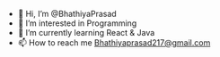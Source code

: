 - 👋 Hi, I’m @BhathiyaPrasad
- 👀 I’m interested in Programming
- 🌱 I’m currently learning React & Java
- 📫 How to reach me Bhathiyaprasad217@gmail.com

<!---
BhathiyaPrasad/BhathiyaPrasad is a ✨ special ✨ repository because its `README.md` (this file) appears on your GitHub profile.
You can click the Preview link to take a look at your changes.
--->
